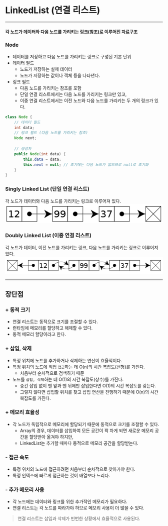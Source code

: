 # LinkedList (연결 리스트)

---

#### 각 노드가 데이터와 다음 노드를 가리키는 링크(참조)로 이루어진 자료구조

### Node
- 데이터를 저장하고 다음 노드를 가리키는 링크로 구성된 기본 단위
- 데이터 필드
  - 노드가 저장하는 실제 데이터
  - 노드가 저장하는 값이나 객체 등을 나타낸다.
- 링크 필드
  - 다음 노드를 가리키는 참조를 포함
  - 단일 연결 리스트에서는 다음 노드를 가리키는 링크만 있고,
  - 이중 연결 리스트에서는 이전 노드와 다음 노드를 가리키는 두 개의 링크가 있다.
```java
class Node {
    // 데이터 필드
    int data;
    // 링크 필드 (다음 노드를 가리키는 참조)
    Node next;

    // 생성자
    public Node(int data) {
        this.data = data;
        this.next = null; // 초기에는 다음 노드가 없으므로 null로 초기화
    }
}
```

### Singly Linked List (단일 연결 리스트)
각 노드가 데이터와 다음 노드를 가리키는 링크로 이루어져 있다.
![img.png](img/list/SinglyLinkedList.png)

### Doubly Linked List (이중 연결 리스트) 
각 노드가 데이터, 이전 노드를 가리키는 링크, 다음 노드를 가리키는 링크로 이루어져 있다.
![img.png](img/list/DoublyLinkedList.png)

---

## 장단점

### + 동적 크기
- 연결 리스트는 동적으로 크기를 조절할 수 있다.
- 런타임에 메모리를 할당하고 해제할 수 있다.
- 동적 메모리 할당이라고 한다.

### + 삽입, 삭제
- 특정 위치에 노드를 추가하거나 삭제하는 연산이 효율적이다.
- 특정 위치의 노드에 직접 `접근`하는 데 O(n)의 시간 복잡도(선형)를 가진다.
  - 처음부터 순차적으로 검색하기 때문
- 노드를 `삽입, 삭제`하는 데 O(1)의 시간 복잡도(상수)를 가진다.
  - 중간 삽입 없이 맨 앞과 맨 뒤에만 삽입한다면 O(1)의 시간 복잡도를 갖는다.
  - 그렇지 않다면 삽입할 위치를 찾고 삽입 연산을 진행하기 때문에 O(n)의 시간 복잡도를 가진다.

### + 메모리 효율성
- 각 노드가 독립적으로 메모리에 할당되기 때문에 동적으로 크기를 조절할 수 있다.
  - Array의 경우, 데이터를 삽입하여 모든 공간이 꽉 차게 되면 새로운 메모리 공간을 할당받아 옮겨야 하지만, 
  - LinkedList는 추가할 때마다 동적으로 메모리 공간을 할당받는다.

### - 접근 속도
- 특정 위치의 노드에 접근하려면 처음부터 순차적으로 찾아가야 한다.
- 특정 인덱스에 빠르게 접근하는 것이 배열보다 느리다.

### - 추가 메모리 사용
- 각 노드에는 데이터와 링크를 위한 추가적인 메모리가 필요하다.
- 연결 리스트는 각 노드를 따라가야 하므로 메모리 사용이 더 많을 수 있다.

<blockquote>
연결 리스트는 삽입과 삭제가 빈번한 상황에서 효율적으로 사용된다.
</blockquote>
